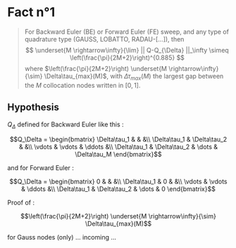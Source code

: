 # Fact n°1

> For Backward Euler (BE) or Forward Euler (FE) sweep, and any type of quadrature type (GAUSS, LOBATTO, RADAU-[...]), then
> $$
> \underset{M \rightarrow\infty}{\lim} || Q-Q_{\Delta} ||_\infty \simeq \left(\frac{\pi}{2M+2}\right)^{0.885}
> $$
> where $\left(\frac{\pi}{2M+2}\right) \underset{M \rightarrow\infty}{\sim} \Delta\tau_{max}(M)$, with $\Delta\tau_{max}(M)$ the largest gap between the $M$ collocation nodes written in $[0,1]$.

## Hypothesis

$`Q_\Delta`$ defined for Backward Euler like this :

```math
Q_\Delta = \begin{bmatrix}
\Delta\tau_1 & & &\\
\Delta\tau_1 & \Delta\tau_2 & &\\
\vdots & \vdots & \ddots &\\
\Delta\tau_1 & \Delta\tau_2 & \dots & \Delta\tau_M
\end{bmatrix}
```

and for Forward Euler :

```math
Q_\Delta = \begin{bmatrix}
0 & & &\\
\Delta\tau_1 & 0 & &\\
\vdots & \vdots & \ddots &\\
\Delta\tau_1 & \Delta\tau_2 & \dots & 0
\end{bmatrix}
```

Proof of :

```math
\left(\frac{\pi}{2M+2}\right) 
\underset{M \rightarrow\infty}{\sim} 
\Delta\tau_{max}(M)
```

for Gauss nodes (only)  ... incoming ...